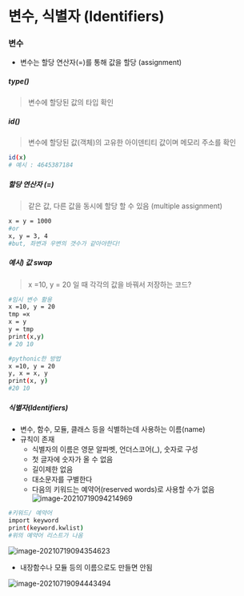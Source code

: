# 변수, 식별자 (Identifiers)

### 변수

- 변수는 할당 연산자(=)를 통해 값을 할당 (assignment)



##### type()

> 변수에 할당된 값의 타입 확인



##### id()

> 변수에 할당된 값(객체)의 고유한 아이덴티티 값이며 메모리 주소를 확인

``` bash
id(x)
# 예시 : 4645387184
```



##### 할당 연산자 (=)

> 같은 값, 다른 값을 동시에 할당 할 수 있음 (multiple assignment)

```bash
x = y = 1000
#or
x, y = 3, 4
#but, 좌변과 우변의 갯수가 같아야한다!
```



##### 예시) 값 swap

> x =10, y = 20 일 때 각각의 값을 바꿔서 저장하는 코드?

 ``` bash
#임시 변수 활용
x =10, y = 20
tmp =x
x = y
y = tmp
print(x,y)
# 20 10
 ```

``` bash
#pythonic한 방법
x =10, y = 20
y, x = x, y
print(x, y)
#20 10
```



##### 식별자(Identifiers)

- 변수, 함수, 모듈, 클래스 등을 식별하는데 사용하는 이름(name)
- 규칙이 존재
  - 식별자의 이름은 영문 알파벳, 언더스코어(_), 숫자로 구성
  - 첫 글자에 숫자가 올 수 없음
  - 길이제한 없음
  - 대소문자를 구별한다
  - 다음의 키워드는 예약어(reserved words)로 사용할 수가 없음
    ![image-20210719094214969](C:\Users\tmddu\TIL\python\Python_Basic.assets\image-20210719094214969.png)

``` bash
#키워드/ 예약어
import keyword
print(keyword.kwlist)
#위의 예약어 리스트가 나옴
```

![image-20210719094354623](C:\Users\tmddu\TIL\python\0.Python_basic.assets\image-20210719094354623.png)

- 내장함수나 모듈 등의 이름으로도 만들면 안됨

![image-20210719094443494](C:\Users\tmddu\TIL\python\0.Python_basic.assets\image-20210719094443494.png)

